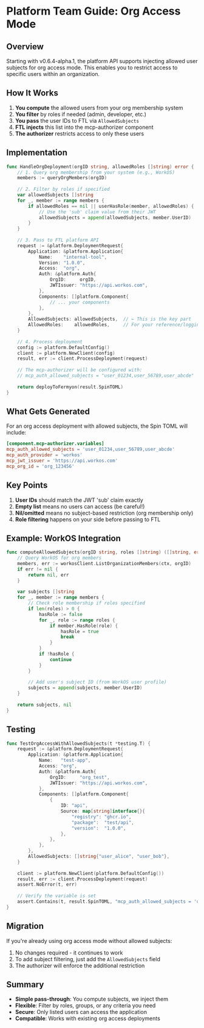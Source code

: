 # Platform Team Guide: Org Access Mode

## Overview

Starting with v0.6.4-alpha.1, the platform API supports injecting allowed user subjects for org access mode. This enables you to restrict access to specific users within an organization.

## How It Works

1. **You compute** the allowed users from your org membership system
2. **You filter** by roles if needed (admin, developer, etc.)
3. **You pass** the user IDs to FTL via `AllowedSubjects`
4. **FTL injects** this list into the mcp-authorizer component
5. **The authorizer** restricts access to only these users

## Implementation

```go
func HandleOrgDeployment(orgID string, allowedRoles []string) error {
    // 1. Query org membership from your system (e.g., WorkOS)
    members := queryOrgMembers(orgID)
    
    // 2. Filter by roles if specified
    var allowedSubjects []string
    for _, member := range members {
        if allowedRoles == nil || userHasRole(member, allowedRoles) {
            // Use the 'sub' claim value from their JWT
            allowedSubjects = append(allowedSubjects, member.UserID)
        }
    }
    
    // 3. Pass to FTL platform API
    request := &platform.DeploymentRequest{
        Application: &platform.Application{
            Name:    "internal-tool",
            Version: "1.0.0",
            Access:  "org",
            Auth: &platform.Auth{
                OrgID:     orgID,
                JWTIssuer: "https://api.workos.com",
            },
            Components: []platform.Component{
                // ... your components
            },
        },
        AllowedSubjects: allowedSubjects,  // ← This is the key part
        AllowedRoles:    allowedRoles,     // For your reference/logging
    }
    
    // 4. Process deployment
    config := platform.DefaultConfig()
    client := platform.NewClient(config)
    result, err := client.ProcessDeployment(request)
    
    // The mcp-authorizer will be configured with:
    // mcp_auth_allowed_subjects = "user_01234,user_56789,user_abcde"
    
    return deployToFermyon(result.SpinTOML)
}
```

## What Gets Generated

For an org access deployment with allowed subjects, the Spin TOML will include:

```toml
[component.mcp-authorizer.variables]
mcp_auth_allowed_subjects = 'user_01234,user_56789,user_abcde'
mcp_auth_provider = 'workos'
mcp_jwt_issuer = 'https://api.workos.com'
mcp_org_id = 'org_123456'
```

## Key Points

1. **User IDs** should match the JWT 'sub' claim exactly
2. **Empty list** means no users can access (be careful!)
3. **Nil/omitted** means no subject-based restriction (org membership only)
4. **Role filtering** happens on your side before passing to FTL

## Example: WorkOS Integration

```go
func computeAllowedSubjects(orgID string, roles []string) ([]string, error) {
    // Query WorkOS for org members
    members, err := workosClient.ListOrganizationMembers(ctx, orgID)
    if err != nil {
        return nil, err
    }
    
    var subjects []string
    for _, member := range members {
        // Check role membership if roles specified
        if len(roles) > 0 {
            hasRole := false
            for _, role := range roles {
                if member.HasRole(role) {
                    hasRole = true
                    break
                }
            }
            if !hasRole {
                continue
            }
        }
        
        // Add user's subject ID (from WorkOS user profile)
        subjects = append(subjects, member.UserID)
    }
    
    return subjects, nil
}
```

## Testing

```go
func TestOrgAccessWithAllowedSubjects(t *testing.T) {
    request := &platform.DeploymentRequest{
        Application: &platform.Application{
            Name:   "test-app",
            Access: "org",
            Auth: &platform.Auth{
                OrgID:     "org_test",
                JWTIssuer: "https://api.workos.com",
            },
            Components: []platform.Component{
                {
                    ID: "api",
                    Source: map[string]interface{}{
                        "registry": "ghcr.io",
                        "package":  "test/api",
                        "version":  "1.0.0",
                    },
                },
            },
        },
        AllowedSubjects: []string{"user_alice", "user_bob"},
    }
    
    client := platform.NewClient(platform.DefaultConfig())
    result, err := client.ProcessDeployment(request)
    assert.NoError(t, err)
    
    // Verify the variable is set
    assert.Contains(t, result.SpinTOML, "mcp_auth_allowed_subjects = 'user_alice,user_bob'")
}
```

## Migration

If you're already using org access mode without allowed subjects:
1. No changes required - it continues to work
2. To add subject filtering, just add the `AllowedSubjects` field
3. The authorizer will enforce the additional restriction

## Summary

- **Simple pass-through**: You compute subjects, we inject them
- **Flexible**: Filter by roles, groups, or any criteria you need
- **Secure**: Only listed users can access the application
- **Compatible**: Works with existing org access deployments